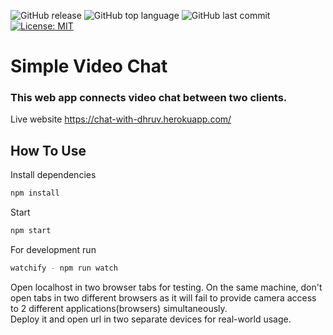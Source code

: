 ![GitHub release](https://img.shields.io/github/release/DhruvDoshi/Video-Chat.svg?style=popout-square)
![GitHub top language](https://img.shields.io/github/languages/top/DhruvDoshi/Video-Chat.svg?style=popout-square) 
![GitHub last commit](https://img.shields.io/github/last-commit/DhruvDoshi/Video-Chat.svg?style=popout-square) 
[![License: MIT](https://img.shields.io/badge/License-MIT-yellow.svg?style=popout-square)](https://opensource.org/licenses/MIT)

# Simple Video Chat 
### This web app connects video chat between two clients.
Live website https://chat-with-dhruv.herokuapp.com/


## How To Use
Install dependencies
```sh
npm install  
```

Start
```sh
npm start  
```
For development run 
```sh
watchify - npm run watch  
```

Open localhost in two browser tabs for testing. On the same machine, don't open tabs in two different browsers as it will fail to provide camera access to 2 different applications(browsers) simultaneously.   
Deploy it and open url in two separate devices for real-world usage.
